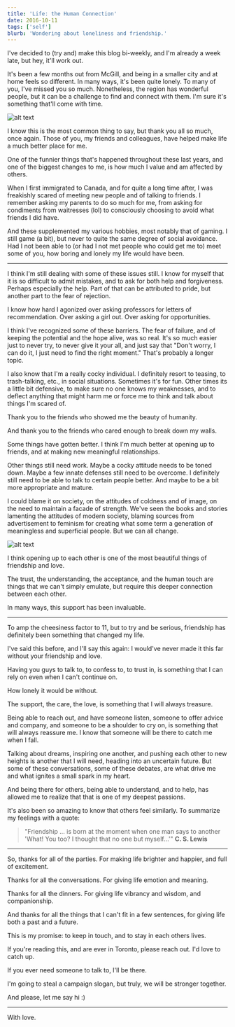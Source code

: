 ```yaml
---
title: 'Life: the Human Connection'
date: 2016-10-11
tags: ['self']
blurb: 'Wondering about loneliness and friendship.'
---
```


I've decided to (try and) make this blog bi-weekly, and I'm already a week late, but hey, it'll work out.

It's been a few months out from McGill, and being in a smaller city and at home feels so different. In many ways, it's been quite lonely. To many of you, I've missed you so much. Nonetheless, the region has wonderful people, but it can be a challenge to find and connect with them. I'm sure it's something that'll come with time.

![alt text](https://imgur.com/YrJ5EvZ.jpg 'Friends (a)')

I know this is the most common thing to say, but thank you all so much, once again. Those of you, my friends and colleagues, have helped make life a much better place for me.

One of the funnier things that's happened throughout these last years, and one of the biggest changes to me, is how much I value and am affected by others.

When I first immigrated to Canada, and for quite a long time after, I was freakishly scared of meeting new people and of talking to friends. I remember asking my parents to do so much for me, from asking for condiments from waitresses (lol) to consciously choosing to avoid what friends I did have.

And these supplemented my various hobbies, most notably that of gaming. I still game (a bit), but never to quite the same degree of social avoidance.
Had I not been able to (or had I not met people who could get me to) meet some of you, how boring and lonely my life would have been.

---

I think I'm still dealing with some of these issues still. I know for myself that it is so difficult to admit mistakes, and to ask for both help and forgiveness. Perhaps especially the help. Part of that can be attributed to pride, but another part to the fear of rejection.

I know how hard I agonized over asking professors for letters of recommendation. Over asking a girl out. Over asking for opportunities.

I think I've recognized some of these barriers. The fear of failure, and of keeping the potential and the hope alive, was so real. It's so much easier just to never try, to never give it your all, and just say that "Don't worry, I can do it, I just need to find the right moment." That's probably a longer topic.

I also know that I'm a really cocky individual. I definitely resort to teasing, to trash-talking, etc., in social situations. Sometimes it's for fun. Other times its a little bit defensive, to make sure no one knows my weaknesses, and to deflect anything that might harm me or force me to think and talk about things I'm scared of.

Thank you to the friends who showed me the beauty of humanity.

And thank you to the friends who cared enough to break down my walls.

Some things have gotten better. I think I'm much better at opening up to friends, and at making new meaningful relationships.

Other things still need work. Maybe a cocky attitude needs to be toned down. Maybe a few innate defenses still need to be overcome. I definitely still need to be able to talk to certain people better. And maybe to be a bit more appropriate and mature.

I could blame it on society, on the attitudes of coldness and of image, on the need to maintain a facade of strength. We've seen the books and stories lamenting the attitudes of modern society, blaming sources from advertisement to feminism for creating what some term a generation of meaningless and superficial people. But we can all change.

![alt text](https://imgur.com/qUXWQQW.jpg 'Friends (b)')

I think opening up to each other is one of the most beautiful things of friendship and love.

The trust, the understanding, the acceptance, and the human touch are things that we can't simply emulate, but require this deeper connection between each other.

In many ways, this support has been invaluable.

---

To amp the cheesiness factor to 11, but to try and be serious, friendship has definitely been something that changed my life.

I've said this before, and I'll say this again: I would've never made it this far without your friendship and love.

Having you guys to talk to, to confess to, to trust in, is something that I can rely on even when I can't continue on.

How lonely it would be without.

The support, the care, the love, is something that I will always treasure.

Being able to reach out, and have someone listen, someone to offer advice and company, and someone to be a shoulder to cry on, is something that will always reassure me. I know that someone will be there to catch me when I fall.

Talking about dreams, inspiring one another, and pushing each other to new heights is another that I will need, heading into an uncertain future. But some of these conversations, some of these debates, are what drive me and what ignites a small spark in my heart.

And being there for others, being able to understand, and to help, has allowed me to realize that that is one of my deepest passions.

It's also been so amazing to know that others feel similarly. To summarize my feelings with a quote:

> "Friendship ... is born at the moment when one man says to another 'What! You too? I thought that no one but myself...'"
> **C. S. Lewis**

---

So, thanks for all of the parties. For making life brighter and happier, and full of excitement.

Thanks for all the conversations. For giving life emotion and meaning.

Thanks for all the dinners. For giving life vibrancy and wisdom, and companionship.

And thanks for all the things that I can't fit in a few sentences, for giving life both a past and a future.

This is my promise: to keep in touch, and to stay in each others lives.

If you're reading this, and are ever in Toronto, please reach out. I'd love to catch up.

If you ever need someone to talk to, I'll be there.

I'm going to steal a campaign slogan, but truly, we will be stronger together.

And please, let me say hi :)

---

With love.
